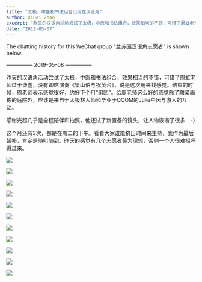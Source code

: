 ```yaml
---
title: "太极，中医和书法组合出现在汉语角"
author: XiBei Zhao
excerpt: "昨天的汉语角活动尝试了太极，中医和书法组合，效果相当的不错，可惜了周虹老师过于谦虚，没有即席演奏《梁山伯与祝英台》，说是这次用来找感觉。结束的时候，周老师表示感觉很好，约好下个月“组团”。给周老师这么好的感觉除了雕梁画栋的庭院外，应该是来自于太极林大师和毕业于OCOM的Julie中医与游人的互动。"
date: "2019-05-07"
---
```


The chatting history for this WeChat group "兰苏园汉语角志愿者" is shown below.

—————  2019-05-08  —————

昨天的汉语角活动尝试了太极，中医和书法组合，效果相当的不错，可惜了周虹老师过于谦虚，没有即席演奏《梁山伯与祝英台》，说是这次用来找感觉。结束的时候，周老师表示感觉很好，约好下个月“组团”。给周老师这么好的感觉除了雕梁画栋的庭院外，应该是来自于太极林大师和毕业于OCOM的Julie中医与游人的互动。

感谢光超几乎是全程陪伴和拍照，他还试了新置备的镜头，让人物诙谐了很多：-）

这个月还有3次，都是在周二的下午。看看大家谁能挤出时间来主持，我作为最后替补，肯定是随叫随到。昨天的感觉有几个志愿者最为理想，否则一个人很难招呼得过来。

![](https://res.cloudinary.com/dhngj18do/image/upload/f_auto,q_auto/v1/images/38d791940e5dea040e464a6aeed7d0cb)

![](https://res.cloudinary.com/dhngj18do/image/upload/f_auto,q_auto/v1/images/2ab90b5fc1a41437419db6e9a7203bab)

![](https://res.cloudinary.com/dhngj18do/image/upload/f_auto,q_auto/v1/images/39439b39990d898fca6b5ad46343f107)

![](https://res.cloudinary.com/dhngj18do/image/upload/f_auto,q_auto/v1/images/980c4d03e038040cf47e7d88c4c65bcb)

![](https://res.cloudinary.com/dhngj18do/image/upload/f_auto,q_auto/v1/images/c6a9ee9872cea6b5b2012658a69b94cd)

![](https://res.cloudinary.com/dhngj18do/image/upload/f_auto,q_auto/v1/images/a64c7818dc827d9e0c23a6b5a6c716f6)

![](https://res.cloudinary.com/dhngj18do/image/upload/f_auto,q_auto/v1/images/7145bac7d27cb1cd475da314962a9eb5)

![](https://res.cloudinary.com/dhngj18do/image/upload/f_auto,q_auto/v1/images/3e75d8dfe8a8b8464e10004d06ff6911)

![](https://res.cloudinary.com/dhngj18do/image/upload/f_auto,q_auto/v1/images/4ef6c1b3c46e9f3b8355856840c26965)

![](https://res.cloudinary.com/dhngj18do/image/upload/f_auto,q_auto/v1/images/a0c0242e201ec69dd421e6a2a88464d1)

![](https://res.cloudinary.com/dhngj18do/image/upload/f_auto,q_auto/v1/images/59b8f8d958f2186e0bb8058ec4b0c9d4)
